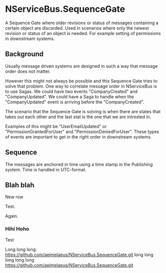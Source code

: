 # NServiceBus.SequenceGate

A Sequence Gate where older revisions or status of messages containing a certain object are discarded. Used in scenarios where only the newest revision or status of an object is needed. For example setting of permissions in downstream systems.

## Background

Usually message driven systems are designed in such a way that message order does not matter.

However this might not always be possible and this Sequence Gate tries to solve that problem. One way to correlate message order in NServiceBus is to use Sagas. We could have two events "CompanyCreated" and "CompanyUpdated". We could have a Saga to handle when the "CompanyUpdated" event is arriving before the "CompanyCreated".

The scenario that the Sequence Gate is solving is when there are states that takes out each other and the last stat is the one that we are intrested in.

Examples of this might be "UserEmailUpdated" or "PermissionGrantedForUser" and "PermissionDeniedForUser". These types of events are important to get in the right order in downstream systems. 

## Sequence

The messages are anchored in time using a time stamp in the Publishing system. Time is handled in UTC-format.


## Blah blah

New row

Test.

Again.

### Hihi Hoho

Test

Long long long: https://github.com/aejmelaeus/NServiceBus.SequenceGate.git long long long long long https://github.com/aejmelaeus/NServiceBus.SequenceGate.git

